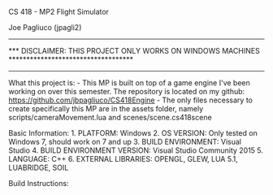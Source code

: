 CS 418 - MP2 Flight Simulator

Joe Pagliuco (jpagli2)


***********************************************************************************************
*** DISCLAIMER: THIS PROJECT ONLY WORKS ON WINDOWS MACHINES ***********************************
***********************************************************************************************


What this project is:
	- This MP is built on top of a game engine I've been working on over this semester. The repository is located on my
		github: https://github.com/jbpagliuco/CS418Engine
	- The only files necessary to create specifically this MP are in the assets folder, namely scripts/cameraMovement.lua and scenes/scene.cs418scene



Basic Information:
	1. PLATFORM: Windows
	2. OS VERSION: Only tested on Windows 7, should work on 7 and up
	3. BUILD ENVIRONMENT: Visual Studio
	4. BUILD ENVIRONMENT VERSION: Visual Studio Community 2015
	5. LANGUAGE: C++
	6. EXTERNAL LIBRARIES: OPENGL, GLEW, LUA 5.1, LUABRIDGE, SOIL
	
Build Instructions:
	